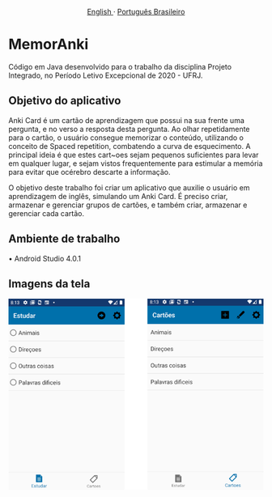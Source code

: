 <p align="center">
    <a href="/docs/readme_en.md">English </a>
    ·
    <a href="/README.md">Português Brasileiro</a>

</p>

# MemorAnki
Código em Java desenvolvido para o trabalho da disciplina Projeto Integrado, no Período Letivo Excepcional de 2020 - UFRJ.

## Objetivo do aplicativo
Anki Card é  um cartão de aprendizagem que possui na sua frente uma pergunta, e no verso a resposta desta pergunta. 
Ao olhar repetidamente para o cartão, o usuário consegue memorizar o conteúdo, utilizando o conceito de Spaced repetition, combatendo a curva de esquecimento. 
A principal ideia é que estes cart~oes sejam pequenos suficientes para levar em qualquer lugar,
e sejam vistos frequentemente para estimular a memória para evitar que océrebro descarte a informação.

O objetivo deste trabalho foi criar um aplicativo que auxilie o usuário em aprendizagem de inglês, simulando um Anki Card. É preciso criar, armazenar
e gerenciar grupos de cartões, e também criar, armazenar e gerenciar cada cartão.

## Ambiente de trabalho
• Android Studio 4.0.1

## Imagens da tela
![Alt text](./docs/fragments.png?raw=true "Main")
